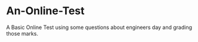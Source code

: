 # An-Online-Test
A Basic Online Test using some questions about engineers day and grading those marks.
